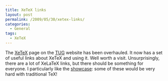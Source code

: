 ```yaml
---
title: XeTeX links
layout: post
permalink: /2009/05/30/xetex-links/
categories:
  - General
tags:
  - XeTeX
---
```

The [XeTeX](https://tug.org/xetex/) page on the [TUG](https://tug.org) website has been overhauled. It now has a set of useful links about XeTeX and using it. Well worth a visit. Unsurprisingly, there are a lot of XeLaTeX links, but there should be something for everyone. I particularly like the [showcase](https://tug.org/mactex/src/Demos/XeTeX-showcase/): some of these would be very hard with traditional TeX!
